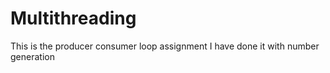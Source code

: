 # Multithreading
This is the producer consumer loop assignment 
I have done it with number generation
